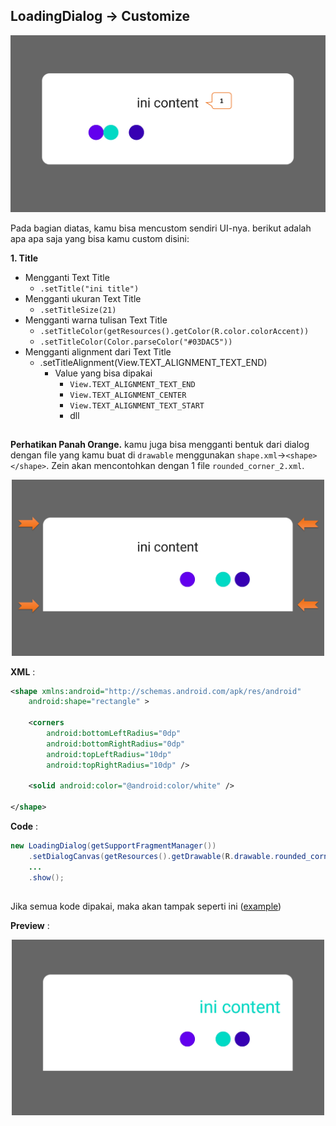 ## LoadingDialog -> Customize

<p align="center">
  <img src="https://github.com/gzeinnumer/MyLibDialog/blob/main/preview/MyLibDialog_14.png"/>
</p>

Pada bagian diatas, kamu bisa mencustom sendiri UI-nya. berikut adalah apa apa saja yang bisa kamu custom disini:

**1. Title**
- Mengganti Text Title
  - `.setTitle("ini title")`
- Mengganti ukuran Text Title
  - `.setTitleSize(21)`
- Mengganti warna tulisan Text Title
  - `.setTitleColor(getResources().getColor(R.color.colorAccent))`
  - `.setTitleColor(Color.parseColor("#03DAC5"))`
- Mengganti alignment dari Text Title
  - .setTitleAlignment(View.TEXT_ALIGNMENT_TEXT_END)
    - Value yang bisa dipakai
      - `View.TEXT_ALIGNMENT_TEXT_END`
      - `View.TEXT_ALIGNMENT_CENTER`
      - `View.TEXT_ALIGNMENT_TEXT_START`
      - dll

##

**Perhatikan Panah Orange.** kamu juga bisa mengganti bentuk dari dialog dengan file yang kamu buat di `drawable` menggunakan `shape.xml`->`<shape></shape>`. Zein akan mencontohkan dengan 1 file `rounded_corner_2.xml`.

<p align="center">
  <img src="https://github.com/gzeinnumer/MyLibDialog/blob/main/preview/MyLibDialog_16.png" width="500"/>
</p>

**XML** :
```xml
<shape xmlns:android="http://schemas.android.com/apk/res/android"
    android:shape="rectangle" >

    <corners
        android:bottomLeftRadius="0dp"
        android:bottomRightRadius="0dp"
        android:topLeftRadius="10dp"
        android:topRightRadius="10dp" />

    <solid android:color="@android:color/white" />

</shape>
```

**Code** :
```java
new LoadingDialog(getSupportFragmentManager())
    .setDialogCanvas(getResources().getDrawable(R.drawable.rounded_corner_2))
    ...
    .show();
```

##

Jika semua kode dipakai, maka akan tampak seperti ini ([example](https://github.com/gzeinnumer/MyLibDialog/blob/main/example/LoadingDialog/MainActivity.java))

**Preview** :

<p align="center">
  <img src="https://github.com/gzeinnumer/MyLibDialog/blob/main/preview/MyLibDialog_17.png" width="500"/>
</p>